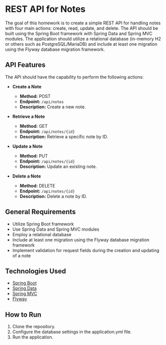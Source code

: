 # REST API for Notes

The goal of this homework is to create a simple REST API for handling notes with four main actions: create, read, update, and delete. The API should be built using the Spring Boot framework with Spring Data and Spring MVC modules. The application should utilize a relational database (in-memory H2 or others such as PostgreSQL/MariaDB) and include at least one migration using the Flyway database migration framework.

## API Features

The API should have the capability to perform the following actions:

- **Create a Note**
    - **Method:** POST
    - **Endpoint:** `/api/notes`
    - **Description:** Create a new note.

- **Retrieve a Note**
    - **Method:** GET
    - **Endpoint:** `/api/notes/{id}`
    - **Description:** Retrieve a specific note by ID.

- **Update a Note**
    - **Method:** PUT
    - **Endpoint:** `/api/notes/{id}`
    - **Description:** Update an existing note.

- **Delete a Note**
    - **Method:** DELETE
    - **Endpoint:** `/api/notes/{id}`
    - **Description:** Delete a note by ID.

## General Requirements

- Utilize Spring Boot framework
- Use Spring Data and Spring MVC modules
- Employ a relational database
- Include at least one migration using the Flyway database migration framework
- Implement validation for request fields during the creation and updating of a note

## Technologies Used

- [Spring Boot](https://spring.io/projects/spring-boot)
- [Spring Data](https://spring.io/projects/spring-data)
- [Spring MVC](https://docs.spring.io/spring-framework/docs/current/reference/html/web.html)
- [Flyway](https://flywaydb.org/)

## How to Run

1. Clone the repository.
2. Configure the database settings in the application.yml file.
3. Run the application.
